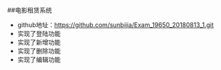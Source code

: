 ##电影租赁系统

- github地址：https://github.com/sunbijia/Exam_19650_20180813_1.git
- 实现了登陆功能
- 实现了新增功能
- 实现了删除功能
- 实现了编辑功能